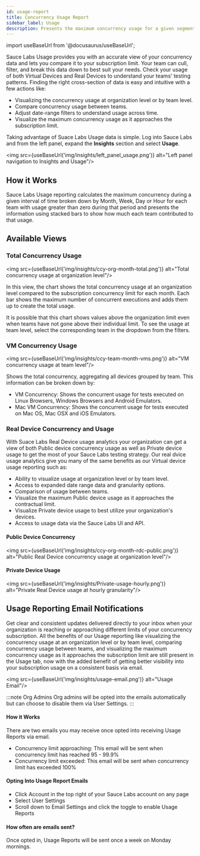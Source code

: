```yaml
---
id: usage-report
title: Concurrency Usage Report
sidebar_label: Usage
description: Presents the maximum concurrency usage for a given segment of time, aggregated by Month, Week, Day or Hour.
---
```


import useBaseUrl from '@docusaurus/useBaseUrl';

Sauce Labs Usage provides you with an accurate view of your concurrency data and lets you compare it to your subscription limit. Your team can cull, filter, and break this data down to best suit your needs. Check your usage of both Virtual Devices and Real Devices to understand your teams' testing patterns. Finding the right cross-section of data is easy and intuitive with a few actions like:

- Visualizing the concurrency usage at organization level or by team level.
- Compare concurrency usage between teams.
- Adjust date-range filters to understand usage across time. 
- Visualize the maximum concurrency usage as it approaches the subscription limit.

Taking advantage of Suace Labs Usage data is simple. Log into Sauce Labs and from the left panel, expand the **Insights** section and select **Usage**. 

<img src={useBaseUrl('img/insights/left_panel_usage.png')} alt="Left panel navigation to Insights and Usage"/>

## How it Works

Sauce Labs Usage reporting calculates the maximum concurrency during a given interval of time broken down by Month, Week, Day or Hour for each team with usage greater than zero during that period and presents the information using stacked bars to show how much each team contributed to that usage.

## Available Views

### Total Concurrency Usage

<img src={useBaseUrl('img/insights/ccy-org-month-total.png')} alt="Total concurrency usage at organization level"/>

In this view, the chart shows the total concurrency usage at an organization level compared to the subscription concurrency limit for each month. Each bar shows the maximum number of concurrent executions and adds them up to create the total usage.

It is possible that this chart shows values above the organization limit even when teams have not gone above their individual limit. To see the usage at team level, select the corresponding team in the dropdown from the filters.


### VM Concurrency Usage

<img src={useBaseUrl('img/insights/ccy-team-month-vms.png')} alt="VM concurrency usage at team level"/>

Shows the total concurrency, aggregating all devices grouped by team. This information can be broken down by:

- VM Concurrency: Shows the concurrent usage for tests executed on Linux Browsers, Windows Browsers and Android Emulators.
- Mac VM Concurrency: Shows the concurrent usage for tests executed on Mac OS, Mac OSX and iOS Emulators.

### Real Device Concurrency and Usage

With Suace Labs Real Device usage analytics your organization can get a view of both Public device concurrency usage as well as Private device usage to get the most of your Sauce Labs testing strategy. Our real dvice usage analytics give you many of the same benefits as our Virtual device usage reporting such as:

- Ability to visualize usage at organization level or by team level.
- Access to expanded date range data and granularity options.
- Comparison of usage between teams.
- Visualize the maximum Public device usage as it approaches the contractual limit.
- Visualize Private device usage to best utilize your organization's devices.
- Access to usage data via the Sauce Labs UI and API.

 #### Public Device Concurrency
 
<img src={useBaseUrl('img/insights/ccy-org-month-rdc-public.png')} alt="Public Real Device concurrency usage at organization level"/>

 #### Private Device Usage
 
<img src={useBaseUrl('img/insights/Private-usage-hourly.png')} alt="Private Real Device usage at hourly granularity"/>

## Usage Reporting Email Notifications

Get clear and consistent updates delivered directly to your inbox when your organization is reaching or approaching different limits of your concurrency subscription. All the benefits of our Usage reporting like visualizing the concurrency usage at an organization level or by team level, comparing concurrency usage between teams, and visualizing the maximum concurrency usage as it approaches the subscription limit are still present in the Usage tab, now with the added benefit of getting better visibility into your subscription usage on a consistent basis via email.

<img src={useBaseUrl('img/insights/usage-email.png')} alt="Usage Email"/>

:::note Org Admins 
Org admins will be opted into the emails automatically but can choose to disable them via User Settings.
:::

#### How it Works

There are two emails you may receive once opted into receiving Usage Reports via email. 

- Concurrency limit approaching: This email will be sent when concurrency limit has reached 95 - 99.9%
- Concurrency limit exceeded: This email will be sent when concurrency limit has exceeded 100%

#### Opting Into Usage Report Emails

- Click Account in the top right of your Sauce Labs account on any page
- Select User Settings
- Scroll down to Email Settings and click the toggle to enable Usage Reports

#### How often are emails sent?

Once opted in, Usage Reports will be sent once a week on Monday mornings. 

